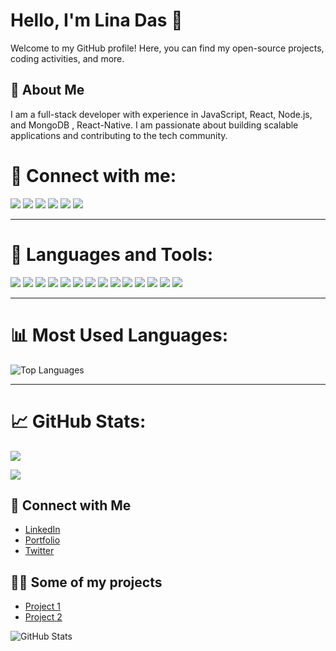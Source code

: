 # Hello, I'm Lina Das 👋

Welcome to my GitHub profile! Here, you can find my open-source projects, coding activities, and more.

## 🚀 About Me
I am a full-stack developer with experience in JavaScript, React, Node.js, and MongoDB , React-Native. I am passionate about building scalable applications and contributing to the tech community.

# 👋 Connect with me:
<p align="left">
  <a href="https://dev.to/yourprofile"><img src="https://img.shields.io/badge/DEV.to-0A0A0A?style=for-the-badge&logo=devdotto&logoColor=white" /></a>
  <a href="https://linkedin.com/in/yourprofile"><img src="https://img.shields.io/badge/LinkedIn-0077B5?style=for-the-badge&logo=linkedin&logoColor=white" /></a>
  <a href="https://facebook.com/yourprofile"><img src="https://img.shields.io/badge/Facebook-1877F2?style=for-the-badge&logo=facebook&logoColor=white" /></a>
  <a href="https://instagram.com/yourprofile"><img src="https://img.shields.io/badge/Instagram-E4405F?style=for-the-badge&logo=instagram&logoColor=white" /></a>
  <a href="https://hashnode.com/@yourprofile"><img src="https://img.shields.io/badge/Hashnode-2962FF?style=for-the-badge&logo=hashnode&logoColor=white" /></a>
  <a href="https://yourwebsite.com"><img src="https://img.shields.io/badge/Portfolio-FF5722?style=for-the-badge&logo=google-chrome&logoColor=white" /></a>
</p>

---

# 🚀 Languages and Tools:
<p align="left">
  <img src="https://img.shields.io/badge/Bootstrap-7952B3?style=for-the-badge&logo=bootstrap&logoColor=white" />
  <img src="https://img.shields.io/badge/C-blue?style=for-the-badge&logo=c&logoColor=white" />
  <img src="https://img.shields.io/badge/C++-00599C?style=for-the-badge&logo=c%2B%2B&logoColor=white" />
  <img src="https://img.shields.io/badge/Django-092E20?style=for-the-badge&logo=django&logoColor=white" />
  <img src="https://img.shields.io/badge/Figma-F24E1E?style=for-the-badge&logo=figma&logoColor=white" />
  <img src="https://img.shields.io/badge/Firebase-FFCA28?style=for-the-badge&logo=firebase&logoColor=white" />
  <img src="https://img.shields.io/badge/HTML5-E34F26?style=for-the-badge&logo=html5&logoColor=white" />
  <img src="https://img.shields.io/badge/JavaScript-F7DF1E?style=for-the-badge&logo=javascript&logoColor=black" />
  <img src="https://img.shields.io/badge/Linux-FCC624?style=for-the-badge&logo=linux&logoColor=black" />
  <img src="https://img.shields.io/badge/MySQL-4479A1?style=for-the-badge&logo=mysql&logoColor=white" />
  <img src="https://img.shields.io/badge/Node.js-339933?style=for-the-badge&logo=nodedotjs&logoColor=white" />
  <img src="https://img.shields.io/badge/Python-3776AB?style=for-the-badge&logo=python&logoColor=white" />
  <img src="https://img.shields.io/badge/Qt-41CD52?style=for-the-badge&logo=qt&logoColor=white" />
  <img src="https://img.shields.io/badge/React-61DAFB?style=for-the-badge&logo=react&logoColor=black" />
</p>

---

# 📊 Most Used Languages:
![Top Languages](https://github-readme-stats.vercel.app/api/top-langs/?username=Reverylina01&layout=compact&theme=light)

---

# 📈 GitHub Stats:
<p align="left">
  <img src="https://github-readme-stats.vercel.app/api?username=Reverylina01&show_icons=true&theme=light" />
</p>

<p align="left">
  <img src="https://github-readme-streak-stats.herokuapp.com/?user=Reverylina01&theme=light" />
</p>

## 🔗 Connect with Me
- [LinkedIn](www.linkedin.com/in/linadas1)
- [Portfolio](https://your-portfolio.com)
- [Twitter](https://twitter.com/your-username)

## 👨‍💻 Some of my projects
- [Project 1](https://github.com/your-username/project-1)
- [Project 2](https://github.com/your-username/project-2)


![GitHub Stats](https://github-readme-stats.vercel.app/api?username=your-username&show_icons=true&count_private=true&hide_title=true)
